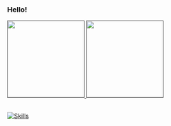 ###  Hello!

<div>
  <a href="">
  <img height="180em" src="https://github-readme-stats.vercel.app/api?username=italloalves99&show_icons=true&theme=holi">
  <img height="180em" src="https://github-readme-stats.vercel.app/api/top-langs/?username=italloalves99&layout=compact&theme=holi">
</div>
<br>

[![Skills](https://devicons.dev.br/icons?icon=PHP,React,JavaScript,CSS,HTML,Github,GitLab,MySQL&size=48&theme=dark&perline=8)](https://devicons.dev.br/)



